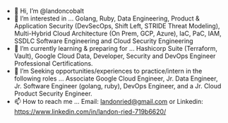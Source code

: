 - 👋 Hi, I’m @landoncobalt
- 👀 I’m interested in ... Golang, Ruby, Data Engineering, Product & Application Security (DevSecOps, Shift Left, STRIDE Threat Modeling), Multi-Hybrid Cloud Architecture (On Prem, GCP, Azure), IaC, PaC, IAM, SSDLC Software Engineering and Cloud Security Engineering
- 🌱 I’m currently learning & preparing for ... Hashicorp Suite (Terraform, Vault), Google Cloud Data, Developer, Security and DevOps Engineer Professional Certifications.
- 💞️ I’m Seeking opportunities/experiences to practice/intern in the following roles ... Associate Google Cloud Engineer, Jr. Data Engineer, Jr. Software Engineer (golang, ruby), DevOps Engineer, and a Jr. Cloud Product Security Engineer.
- 📫 How to reach me ... Email: landonried@gmail.com or Linkedin: https://www.linkedin.com/in/landon-ried-719b6620/

<!---
landoncobalt/landoncobalt is a ✨ special ✨ repository because its `README.md` (this file) appears on your GitHub profile.
You can click the Preview link to take a look at your changes.
--->
